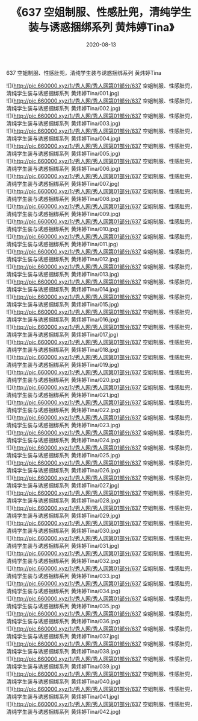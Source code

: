 ﻿---
layout: post
title:  《637 空姐制服、性感肚兜，清纯学生装与诱惑捆绑系列 黄炜婷Tina》
date:   2020-08-13
img: http://pic.660000.xyz/1:/秀人网/秀人网第01部分/637 空姐制服、性感肚兜，清纯学生装与诱惑捆绑系列 黄炜婷Tina/000.jpg
categories: [美女, 清纯, 唯美]
---

637 空姐制服、性感肚兜，清纯学生装与诱惑捆绑系列 黄炜婷Tina

  ![](http://pic.660000.xyz/1:/秀人网/秀人网第01部分/637 空姐制服、性感肚兜，清纯学生装与诱惑捆绑系列 黄炜婷Tina/001.jpg) <br> ![](http://pic.660000.xyz/1:/秀人网/秀人网第01部分/637 空姐制服、性感肚兜，清纯学生装与诱惑捆绑系列 黄炜婷Tina/002.jpg) <br> ![](http://pic.660000.xyz/1:/秀人网/秀人网第01部分/637 空姐制服、性感肚兜，清纯学生装与诱惑捆绑系列 黄炜婷Tina/003.jpg) <br> ![](http://pic.660000.xyz/1:/秀人网/秀人网第01部分/637 空姐制服、性感肚兜，清纯学生装与诱惑捆绑系列 黄炜婷Tina/004.jpg) <br> ![](http://pic.660000.xyz/1:/秀人网/秀人网第01部分/637 空姐制服、性感肚兜，清纯学生装与诱惑捆绑系列 黄炜婷Tina/005.jpg) <br> ![](http://pic.660000.xyz/1:/秀人网/秀人网第01部分/637 空姐制服、性感肚兜，清纯学生装与诱惑捆绑系列 黄炜婷Tina/006.jpg) <br> ![](http://pic.660000.xyz/1:/秀人网/秀人网第01部分/637 空姐制服、性感肚兜，清纯学生装与诱惑捆绑系列 黄炜婷Tina/007.jpg) <br> ![](http://pic.660000.xyz/1:/秀人网/秀人网第01部分/637 空姐制服、性感肚兜，清纯学生装与诱惑捆绑系列 黄炜婷Tina/008.jpg) <br> ![](http://pic.660000.xyz/1:/秀人网/秀人网第01部分/637 空姐制服、性感肚兜，清纯学生装与诱惑捆绑系列 黄炜婷Tina/009.jpg) <br> ![](http://pic.660000.xyz/1:/秀人网/秀人网第01部分/637 空姐制服、性感肚兜，清纯学生装与诱惑捆绑系列 黄炜婷Tina/010.jpg) <br> ![](http://pic.660000.xyz/1:/秀人网/秀人网第01部分/637 空姐制服、性感肚兜，清纯学生装与诱惑捆绑系列 黄炜婷Tina/011.jpg) <br> ![](http://pic.660000.xyz/1:/秀人网/秀人网第01部分/637 空姐制服、性感肚兜，清纯学生装与诱惑捆绑系列 黄炜婷Tina/012.jpg) <br> ![](http://pic.660000.xyz/1:/秀人网/秀人网第01部分/637 空姐制服、性感肚兜，清纯学生装与诱惑捆绑系列 黄炜婷Tina/013.jpg) <br> ![](http://pic.660000.xyz/1:/秀人网/秀人网第01部分/637 空姐制服、性感肚兜，清纯学生装与诱惑捆绑系列 黄炜婷Tina/014.jpg) <br> ![](http://pic.660000.xyz/1:/秀人网/秀人网第01部分/637 空姐制服、性感肚兜，清纯学生装与诱惑捆绑系列 黄炜婷Tina/015.jpg) <br> ![](http://pic.660000.xyz/1:/秀人网/秀人网第01部分/637 空姐制服、性感肚兜，清纯学生装与诱惑捆绑系列 黄炜婷Tina/016.jpg) <br> ![](http://pic.660000.xyz/1:/秀人网/秀人网第01部分/637 空姐制服、性感肚兜，清纯学生装与诱惑捆绑系列 黄炜婷Tina/017.jpg) <br> ![](http://pic.660000.xyz/1:/秀人网/秀人网第01部分/637 空姐制服、性感肚兜，清纯学生装与诱惑捆绑系列 黄炜婷Tina/018.jpg) <br> ![](http://pic.660000.xyz/1:/秀人网/秀人网第01部分/637 空姐制服、性感肚兜，清纯学生装与诱惑捆绑系列 黄炜婷Tina/019.jpg) <br> ![](http://pic.660000.xyz/1:/秀人网/秀人网第01部分/637 空姐制服、性感肚兜，清纯学生装与诱惑捆绑系列 黄炜婷Tina/020.jpg) <br> ![](http://pic.660000.xyz/1:/秀人网/秀人网第01部分/637 空姐制服、性感肚兜，清纯学生装与诱惑捆绑系列 黄炜婷Tina/021.jpg) <br> ![](http://pic.660000.xyz/1:/秀人网/秀人网第01部分/637 空姐制服、性感肚兜，清纯学生装与诱惑捆绑系列 黄炜婷Tina/022.jpg) <br> ![](http://pic.660000.xyz/1:/秀人网/秀人网第01部分/637 空姐制服、性感肚兜，清纯学生装与诱惑捆绑系列 黄炜婷Tina/023.jpg) <br> ![](http://pic.660000.xyz/1:/秀人网/秀人网第01部分/637 空姐制服、性感肚兜，清纯学生装与诱惑捆绑系列 黄炜婷Tina/024.jpg) <br> ![](http://pic.660000.xyz/1:/秀人网/秀人网第01部分/637 空姐制服、性感肚兜，清纯学生装与诱惑捆绑系列 黄炜婷Tina/025.jpg) <br> ![](http://pic.660000.xyz/1:/秀人网/秀人网第01部分/637 空姐制服、性感肚兜，清纯学生装与诱惑捆绑系列 黄炜婷Tina/026.jpg) <br> ![](http://pic.660000.xyz/1:/秀人网/秀人网第01部分/637 空姐制服、性感肚兜，清纯学生装与诱惑捆绑系列 黄炜婷Tina/027.jpg) <br> ![](http://pic.660000.xyz/1:/秀人网/秀人网第01部分/637 空姐制服、性感肚兜，清纯学生装与诱惑捆绑系列 黄炜婷Tina/028.jpg) <br> ![](http://pic.660000.xyz/1:/秀人网/秀人网第01部分/637 空姐制服、性感肚兜，清纯学生装与诱惑捆绑系列 黄炜婷Tina/029.jpg) <br> ![](http://pic.660000.xyz/1:/秀人网/秀人网第01部分/637 空姐制服、性感肚兜，清纯学生装与诱惑捆绑系列 黄炜婷Tina/030.jpg) <br> ![](http://pic.660000.xyz/1:/秀人网/秀人网第01部分/637 空姐制服、性感肚兜，清纯学生装与诱惑捆绑系列 黄炜婷Tina/031.jpg) <br> ![](http://pic.660000.xyz/1:/秀人网/秀人网第01部分/637 空姐制服、性感肚兜，清纯学生装与诱惑捆绑系列 黄炜婷Tina/032.jpg) <br> ![](http://pic.660000.xyz/1:/秀人网/秀人网第01部分/637 空姐制服、性感肚兜，清纯学生装与诱惑捆绑系列 黄炜婷Tina/033.jpg) <br> ![](http://pic.660000.xyz/1:/秀人网/秀人网第01部分/637 空姐制服、性感肚兜，清纯学生装与诱惑捆绑系列 黄炜婷Tina/034.jpg) <br> ![](http://pic.660000.xyz/1:/秀人网/秀人网第01部分/637 空姐制服、性感肚兜，清纯学生装与诱惑捆绑系列 黄炜婷Tina/035.jpg) <br> ![](http://pic.660000.xyz/1:/秀人网/秀人网第01部分/637 空姐制服、性感肚兜，清纯学生装与诱惑捆绑系列 黄炜婷Tina/036.jpg) <br> ![](http://pic.660000.xyz/1:/秀人网/秀人网第01部分/637 空姐制服、性感肚兜，清纯学生装与诱惑捆绑系列 黄炜婷Tina/037.jpg) <br> ![](http://pic.660000.xyz/1:/秀人网/秀人网第01部分/637 空姐制服、性感肚兜，清纯学生装与诱惑捆绑系列 黄炜婷Tina/038.jpg) <br> ![](http://pic.660000.xyz/1:/秀人网/秀人网第01部分/637 空姐制服、性感肚兜，清纯学生装与诱惑捆绑系列 黄炜婷Tina/039.jpg) <br> ![](http://pic.660000.xyz/1:/秀人网/秀人网第01部分/637 空姐制服、性感肚兜，清纯学生装与诱惑捆绑系列 黄炜婷Tina/040.jpg) <br> ![](http://pic.660000.xyz/1:/秀人网/秀人网第01部分/637 空姐制服、性感肚兜，清纯学生装与诱惑捆绑系列 黄炜婷Tina/041.jpg) <br> ![](http://pic.660000.xyz/1:/秀人网/秀人网第01部分/637 空姐制服、性感肚兜，清纯学生装与诱惑捆绑系列 黄炜婷Tina/042.jpg) <br>